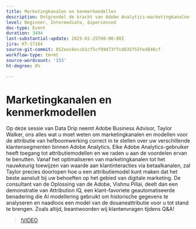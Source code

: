 ```yaml
---
title: Marketingkanalen en kenmerkmodellen
description: Ontgrendel de kracht van Adobe Analytics-marketingkanalen instellen en gebruik maken van kenmerkmodellen met behulp van professionele begeleiding
level: Beginner, Intermediate, Experienced
doc-type: Event
duration: 3494
last-substantial-update: 2025-01-25T00:00:00Z
jira: KT-17164
source-git-commit: 852eec6eccb1cf5cf99d73ffcd635f55fed846cf
workflow-type: tm+mt
source-wordcount: '153'
ht-degree: 0%

---
```



# Marketingkanalen en kenmerkmodellen

Op deze sessie van Data Drip neemt Adobe Business Advisor, Taylor Walker, ons alles wat u moet weten om marketingkanalen en modellen voor de attributie van hefboomwerking correct in te stellen over uw verschillende klantensegmenten binnen Adobe Analytics. Elke Adobe Analytics-gebruiker heeft toegang tot attributiemodellen en we raden u aan de voordelen ervan te benutten. Vanaf het optimaliseren van marketingkanalen tot het nauwkeurig toewijzen van waarde aan klantinteracties via betaalkanalen, zal Taylor precies doorlopen hoe u een attributiemodel kunt maken dat het beste aansluit bij uw behoeften op het gebied van digitale marketing. De consultant van de Oplossing van de Adobe, Vishnu Pillai, deelt dan een demonstratie van Attribution IQ, een klant-favoriete geautomatiseerde benadering die AI modellering gebruikt om historische gegevens te analyseren en naadloos een model van de douaneattributie voor u tot stand te brengen. Zoals altijd, beantwoorden wij klantenvragen tijdens Q&amp;A!

>[!VIDEO](https://video.tv.adobe.com/v/3443020/?learn=on&enablevpops)
